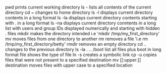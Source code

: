 pwd prints current working directory
ls - lists all contents of the current directory
cd ~ changes to home directory
ls -l displays current directory contents in a long format
ls -la displays current directory contents starting with . in a long format
ls -na displays current directory conntents in a long list with users and group IDs displayed numerically and starting with hidden . files
mkdir makes the directory intended i.e 'mkdir /tmp/my_first_directory'
mv moves files from one directory to another
rm removes a file 'i.e rm /tmp/my_first_directory/betty'
rmdir removes an empty directory
cd .. changes to the previous directory
ls -la . .. /boot list all files plus boot in long format
file shows the type of file
ln -s creates a symbolic link
cp -u copies files that were not present to a specified destination
mv [[:upper:]] destination moves files with upper case to a specified location

